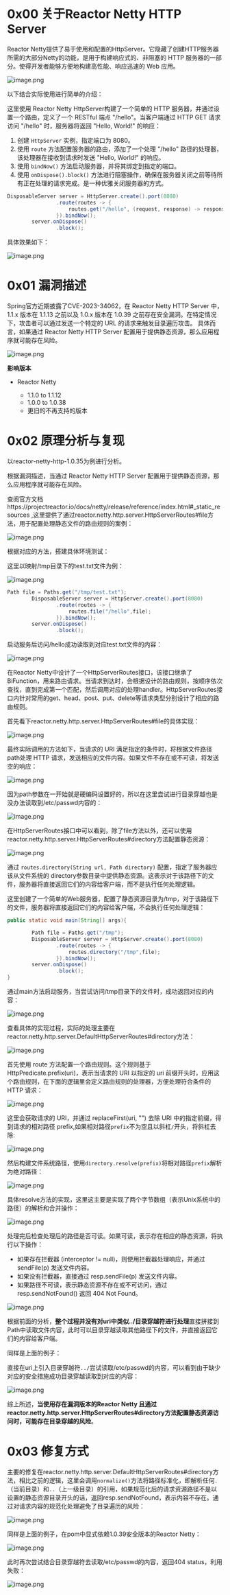 0x00 关于Reactor Netty HTTP Server
================================

 Reactor Netty提供了易于使用和配置的HttpServer。它隐藏了创建HTTP服务器所需的大部分Netty的功能，是用于构建响应式的、非阻塞的 HTTP 服务器的一部分。使得开发者能够方便地构建高性能、响应迅速的 Web 应用。

![image.png](https://shs3.b.qianxin.com/attack_forum/2023/11/attach-671d5d2c1da5dff5608c2cce20dee9ba684ecca7.png)

 以下结合实际使用进行简单的介绍：

 这里使用 Reactor Netty HttpServer构建了一个简单的 HTTP 服务器，并通过设置一个路由，定义了一个 RESTful 端点 "/hello"。当客户端通过 HTTP GET 请求访问 "/hello" 时，服务器将返回 "Hello, World!" 的响应：

1. 创建 `HttpServer` 实例，指定端口为 8080。
2. 使用 `route` 方法配置服务器的路由，添加了一个处理 "/hello" 路径的处理器，该处理器在接收到请求时发送 "Hello, World!" 的响应。
3. 使用 `bindNow()` 方法启动服务器，并将其绑定到指定的端口。
4. 使用 `onDispose().block()` 方法进行阻塞操作，确保在服务器关闭之前等待所有正在处理的请求完成。是一种优雅关闭服务器的方式。

```Java
DisposableServer server = HttpServer.create().port(8080)
                .route(routes -> {
                    routes.get("/hello", (request, response) -> response.sendString(Mono.just("Hello, World!")));
                }).bindNow();
        server.onDispose()
                .block();
```

 具体效果如下：

![image.png](https://shs3.b.qianxin.com/attack_forum/2023/11/attach-aee6dbcb2115fc23e07704a3359f4e7845effd54.png)

0x01 漏洞描述
=========

 Spring官方近期披露了CVE-2023-34062，在 Reactor Netty HTTP Server 中，1.1.x 版本在 1.1.13 之前以及 1.0.x 版本在 1.0.39 之前存在安全漏洞。在特定情况下，攻击者可以通过发送一个特定的 URL 的请求来触发目录遍历攻击。 具体而言，如果通过 Reactor Netty HTTP Server 配置用于提供静态资源，那么应用程序就可能存在风险。

![image.png](https://shs3.b.qianxin.com/attack_forum/2023/11/attach-165d4f009107c53b70ca3825f853042230ee35de.png)

**影响版本**

- Reactor Netty
    
    
    - 1.1.0 to 1.1.12
    - 1.0.0 to 1.0.38
    - 更旧的不再支持的版本

0x02 原理分析与复现
============

 以reactor-netty-http-1.0.35为例进行分析。

 根据漏洞描述，当通过 Reactor Netty HTTP Server 配置用于提供静态资源，那么应用程序就可能存在风险。

 查阅官方文档https://projectreactor.io/docs/netty/release/reference/index.html#\_static\_resources ,这里提供了通过reactor.netty.http.server.HttpServerRoutes#file方法，用于配置处理静态文件的路由规则的案例：

![image.png](https://shs3.b.qianxin.com/attack_forum/2023/11/attach-4cbe7682eac6536babbb5fe7a489b8c11d8ded33.png)

 根据对应的方法，搭建具体环境测试：

 这里以映射/tmp目录下的test.txt文件为例：

![image.png](https://shs3.b.qianxin.com/attack_forum/2023/11/attach-393f63d8a96672909cf67ae7559d5bb57522a69e.png)

```Java
Path file = Paths.get("/tmp/test.txt");
        DisposableServer server = HttpServer.create().port(8080)
                .route(routes -> {
                    routes.file("/hello",file);
                }).bindNow();
        server.onDispose()
                .block();
```

 启动服务后访问/hello成功读取到对应test.txt文件的内容：

![image.png](https://shs3.b.qianxin.com/attack_forum/2023/11/attach-f2df892d5c2798c094a2874dd94334a430b99fce.png)

 在Reactor Netty中设计了一个HttpServerRoutes接口，该接口继承了BiFunction，用来路由请求。当请求到达时，会根据设计的路由规则，按顺序依次查找，直到完成第一个匹配，然后调用对应的处理handler。HttpServerRoutes接口内针对常用的get、head、post、put、delete等请求类型分别设计了相应的路由规则。

 首先看下reactor.netty.http.server.HttpServerRoutes#file的具体实现：

![image.png](https://shs3.b.qianxin.com/attack_forum/2023/11/attach-440a664a39d1ab97550aa45f30879864b458eb40.png)

 最终实际调用的方法如下，当请求的 URI 满足指定的条件时，将根据文件路径path处理 HTTP 请求，发送相应的文件内容。如果文件不存在或不可读，将发送空的响应：

![image.png](https://shs3.b.qianxin.com/attack_forum/2023/11/attach-d39bbd51fea7860134b8caba3528d821b9e2ccf6.png)

 因为path参数在一开始就是硬编码设置好的，所以在这里尝试进行目录穿越也是没办法读取到/etc/passwd内容的：

![image.png](https://shs3.b.qianxin.com/attack_forum/2023/11/attach-16dfbd41a83834760af91d12ff7b3909a24f59c2.png)

 在HttpServerRoutes接口中可以看到，除了file方法以外，还可以使用reactor.netty.http.server.HttpServerRoutes#directory方法配置静态资源：

![image.png](https://shs3.b.qianxin.com/attack_forum/2023/11/attach-6bdb9f3e728cdc99a891c84a079ea77528692380.png)

 通过 `routes.directory(String url, Path directory)` 配置，指定了服务器应该从文件系统的 directory参数目录中提供静态资源。这表示对于该路径下的文件，服务器将直接返回它们的内容给客户端，而不是执行任何处理逻辑。

 这里创建了一个简单的Web服务器，配置了静态资源目录为/tmp，对于该路径下的文件，服务器将直接返回它们的内容给客户端，不会执行任何处理逻辑：

```Java
public static void main(String[] args){

        Path file = Paths.get("/tmp");
        DisposableServer server = HttpServer.create().port(8080)
                .route(routes -> {
                    routes.directory("/tmp",file);
                }).bindNow();
        server.onDispose()
                .block();
}
```

 通过main方法启动服务，当尝试访问/tmp目录下的文件时，成功返回对应的内容：

![image.png](https://shs3.b.qianxin.com/attack_forum/2023/11/attach-34cb9c551aba6254c58c27f36a550e54213cc166.png)

 查看具体的实现过程，实际的处理主要在reactor.netty.http.server.DefaultHttpServerRoutes#directory方法：

![image.png](https://shs3.b.qianxin.com/attack_forum/2023/11/attach-639791b05cad034496073239dcf22560321f9643.png)

 首先使用 route 方法配置一个路由规则。这个规则基于 HttpPredicate.prefix(uri)，表示当请求的 URI 以指定的 uri 前缀开头时，应用这个路由规则，在下面的逻辑里会定义路由规则的处理器，方便处理符合条件的 HTTP 请求：

![image.png](https://shs3.b.qianxin.com/attack_forum/2023/11/attach-7080f74c0238b2921a963aa72682592e72bfc9b8.png)

 这里会获取请求的 URI，并通过 replaceFirst(uri, "") 去除 URI 中的指定前缀，得到请求的相对路径 prefix,如果相对路径`prefix`不为空且以斜杠`/`开头，将斜杠去除:

![image.png](https://shs3.b.qianxin.com/attack_forum/2023/11/attach-b8c1077ded91f5040a771ac2ec8cf9ae4c3df6c5.png)

 然后构建文件系统路径，使用`directory.resolve(prefix)`将相对路径`prefix`解析为绝对路径：

![image.png](https://shs3.b.qianxin.com/attack_forum/2023/11/attach-157ee7ffd7bdff67c3005af87ee4e35bf28fee67.png)

 具体resolve方法的实现，这里这主要是实现了两个字节数组（表示Unix系统中的路径）的解析和合并操作：

![image.png](https://shs3.b.qianxin.com/attack_forum/2023/11/attach-2f6c1b539161946b4ccbbfd90c12fa9a98d4e2ed.png)

 处理完后检查处理后的路径是否可读。如果可读，表示存在相应的静态资源，将执行以下操作：

- 如果存在拦截器 (interceptor != null)，则使用拦截器处理响应，并通过 sendFile(p) 发送文件内容。
- 如果没有拦截器，直接通过 resp.sendFile(p) 发送文件内容。
- 如果路径不可读，表示静态资源不存在或不可访问，通过 resp.sendNotFound() 返回 404 Not Found。

![image.png](https://shs3.b.qianxin.com/attack_forum/2023/11/attach-5cae013a1cf73b2d2be601ec40937aa96bc5e6e6.png)

 根据前面的分析，**整个过程并没有对uri中类似../目录穿越符进行处理**直接拼接到Path中读取文件内容，此时可以目录穿越读取其他路径下的文件，并直接返回它们的内容给客户端。

 同样是上面的例子：

 直接在uri上引入目录穿越符`../`尝试读取/etc/passwd的内容，可以看到由于缺少对应的安全措施成功目录穿越读取到对应的内容：

![image.png](https://shs3.b.qianxin.com/attack_forum/2023/11/attach-e7fd93b60df831bb62e20a38562fdf8a229e93f9.png)

 综上所述，**当使用存在漏洞版本的Reactor Netty 且通过reactor.netty.http.server.HttpServerRoutes#directory方法配置静态资源访问时，可能存在目录穿越的风险**。

0x03 修复方式
=========

 主要的修复在reactor.netty.http.server.DefaultHttpServerRoutes#directory方法，相比之前的逻辑，这里会调用`normalize()`方法将路径标准化，即解析任何`.`（当前目录）和`..`（上一级目录）的引用，如果规范化后的请求资源路径不是以设置的静态资源目录开头的话，返回resp.sendNotFound，表示内容不存在。通过对请求内容的规范化处理避免了目录遍历的风险：

![image.png](https://shs3.b.qianxin.com/attack_forum/2023/11/attach-0e71ffbfcca32c15a7ce59f5155231407094c574.png)

 同样是上面的例子，在pom中显式依赖1.0.39安全版本的Reactor Netty：

![image.png](https://shs3.b.qianxin.com/attack_forum/2023/11/attach-ed8258ed8f10d46cf76d5a7dfe51a751d91e6e6a.png)

 此时再次尝试结合目录穿越符去读取/etc/passwd的内容，返回404 status，利用失败：

![image.png](https://shs3.b.qianxin.com/attack_forum/2023/11/attach-b21949b654db49d7719e715cda1a9d238f5e9a96.png)